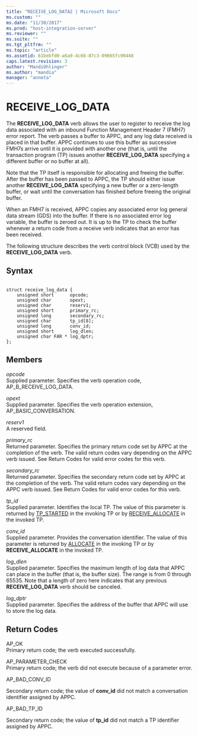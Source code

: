 ```yaml
---
title: "RECEIVE_LOG_DATA2 | Microsoft Docs"
ms.custom: ""
ms.date: "11/30/2017"
ms.prod: "host-integration-server"
ms.reviewer: ""
ms.suite: ""
ms.tgt_pltfrm: ""
ms.topic: "article"
ms.assetid: 61bebfd0-a6a9-4c68-87c3-09665fc90448
caps.latest.revision: 3
author: "MandiOhlinger"
ms.author: "mandia"
manager: "anneta"
---
```

# RECEIVE_LOG_DATA
The **RECEIVE_LOG_DATA** verb allows the user to register to receive the log data associated with an inbound Function Management Header 7 (FMH7) error report. The verb passes a buffer to APPC, and any log data received is placed in that buffer. APPC continues to use this buffer as successive FMH7s arrive until it is provided with another one (that is, until the transaction program (TP) issues another **RECEIVE_LOG_DATA** specifying a different buffer or no buffer at all).  
  
 Note that the TP itself is responsible for allocating and freeing the buffer. After the buffer has been passed to APPC, the TP should either issue another **RECEIVE_LOG_DATA** specifying a new buffer or a zero-length buffer, or wait until the conversation has finished before freeing the original buffer.  
  
 When an FMH7 is received, APPC copies any associated error log general data stream (GDS) into the buffer. If there is no associated error log variable, the buffer is zeroed out. It is up to the TP to check the buffer whenever a return code from a receive verb indicates that an error has been received.  
  
 The following structure describes the verb control block (VCB) used by the **RECEIVE_LOG_DATA** verb.  
  
## Syntax  
  
```  
  
struct receive_log_data {  
    unsigned short      opcode;  
    unsigned char       opext;  
    unsigned char       reserv1;  
    unsigned short      primary_rc;  
    unsigned long       secondary_rc;  
    unsigned char       tp_id[8];  
    unsigned long       conv_id;  
    unsigned short      log_dlen;  
    unsigned char FAR * log_dptr;  
};   
```  
  
## Members  
 *opcode*  
 Supplied parameter. Specifies the verb operation code, AP_B_RECEIVE_LOG_DATA.  
  
 *opext*  
 Supplied parameter. Specifies the verb operation extension, AP_BASIC_CONVERSATION.  
  
 *reserv1*  
 A reserved field.  
  
 *primary_rc*  
 Returned parameter. Specifies the primary return code set by APPC at the completion of the verb. The valid return codes vary depending on the APPC verb issued. See Return Codes for valid error codes for this verb.  
  
 *secondary_rc*  
 Returned parameter. Specifies the secondary return code set by APPC at the completion of the verb. The valid return codes vary depending on the APPC verb issued. See Return Codes for valid error codes for this verb.  
  
 *tp_id*  
 Supplied parameter. Identifies the local TP. The value of this parameter is returned by [TP_STARTED](../core/tp-started2.md) in the invoking TP or by [RECEIVE_ALLOCATE](../core/receive-allocate1.md) in the invoked TP.  
  
 *conv_id*  
 Supplied parameter. Provides the conversation identifier. The value of this parameter is returned by [ALLOCATE](../core/allocate2.md) in the invoking TP or by **RECEIVE_ALLOCATE** in the invoked TP.  
  
 *log_dlen*  
 Supplied parameter. Specifies the maximum length of log data that APPC can place in the buffer (that is, the buffer size). The range is from 0 through 65535. Note that a length of zero here indicates that any previous **RECEIVE_LOG_DATA** verb should be canceled.  
  
 *log_dptr*  
 Supplied parameter. Specifies the address of the buffer that APPC will use to store the log data.  
  
## Return Codes  
 AP_OK  
 Primary return code; the verb executed successfully.  
  
 AP_PARAMETER_CHECK  
 Primary return code; the verb did not execute because of a parameter error.  
  
 AP_BAD_CONV_ID  
  
 Secondary return code; the value of **conv_id** did not match a conversation identifier assigned by APPC.  
  
 AP_BAD_TP_ID  
  
 Secondary return code; the value of **tp_id** did not match a TP identifier assigned by APPC.
